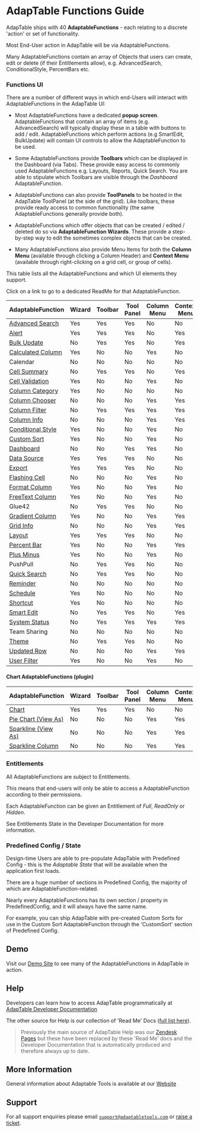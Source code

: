 # AdapTable Functions Guide

AdapTable ships with 40 **AdaptableFunctions** - each relating to a discrete 'action' or set of functionality.

Most End-User action in AdapTable will be via AdaptableFunctions.

Many AdaptableFunctions contain an array of Objects that users can create, edit or delete (if their Entitlements allow), e.g. AdvancedSearch, ConditionalStyle, PercentBars etc.

### Functions UI

There are a number of different ways in which end-Users will interact with AdaptableFunctions in the AdapTable UI:

- Most AdaptableFunctions have a dedicated **popup screen**.  AdaptableFunctions that contain an array of items (e.g. AdvancedSearch) will typically display these in a table with buttons to add / edit.  AdaptableFunctions which perform actions (e.g SmartEdit, BulkUpdate) will contain UI controls to allow the AdaptableFunction to be used.

- Some AdaptableFunctions provide **Toolbars** which can be displayed in the Dashboard (via Tabs).  These provide easy access to commonly used AdaptableFunctions e.g. Layouts, Reports, Quick Search.  You are able to stipulate which Toolbars are visible through the *Dashboard* AdaptableFunction.

- AdaptableFunctions can also provide **ToolPanels** to be hosted in the AdapTable ToolPanel (at the side of the grid). Like toolbars, these provide ready access to common functionality (the same AdaptableFunctions generally provide both).

- AdaptableFunctions which offer objects that can be created / edited / deleted do so via **AdaptableFunction Wizards**.  These provide a step-by-step way to edit the sometimes complex objects that can be created.

- Many AdaptableFunctions also provide Menu Items for both the **Column Menu** (available through clicking a Column Header) and **Context Menu** (available through right-clicking on a grid cell, or group of cells).

This table lists all the AdaptableFunctions and which UI elements they support.

Click on a link to go to a dedicated ReadMe for that AdaptableFunction.

| AdaptableFunction  	                                           | Wizard | Toolbar | Tool Panel | Column Menu | Context Menu |
| --------  	                                                   | ------ | ------- | ---------  | ----------- | ------------ |
| [Advanced Search](../functions/adavanced-search-function.md)     | Yes    | Yes     | Yes        | No          | No           |
| [Alert](../functions/alert-function.md)                          | Yes    | Yes     | Yes        | No          | Yes          | 
| [Bulk Update](../functions/bulk-update-function.md)              | No     | Yes     | Yes        | No          | Yes          | 
| [Calculated Column](../functions/calculated-column-function.md)  | Yes    | No      | No         | Yes         | No           | 
| Calendar                                                         | No     | No      | No         | No          | No           | 
| [Cell Summary](../functions/cell-summary-function.md)            | No     | Yes     | Yes        | No          | Yes          | 
| [Cell Validation](../functions/cell-validation-function.md)      | Yes    | No      | No         | Yes         | No           | 
| [Column Category](../functions/column-category-function.md)      | Yes    | No      | No         | No          | No           | 
| [Column Chooser](../functions/column-chooser-function.md)        | No     | No      | No         | Yes         | Yes          | 
| [Column Filter](../functions/column-filter-function.md)          | No     | Yes     | Yes        | Yes         | Yes          | 
| [Column Info](../functions/column-info-function.md)              | No     | No      | No         | Yes         | Yes          | 
| [Conditional Style](../functions/conditional-style-function.md)  | Yes    | No      | No         | Yes         | No           | 
| [Custom Sort](../functions/custom-sort-function.md)              | Yes    | No      | No         | Yes         | No           | 
| [Dashboard](../functions/dashboard-function.md)                  | No     | No      | Yes        | Yes         | No           | 
| [Data Source](../functions/data-source-function.md)              | Yes    | Yes     | Yes        | No          | No           | 
| [Export](../functions/export-function.md)                        | Yes    | Yes     | Yes        | No          | No           | 
| [Flashing Cell](../functions/flashing-cell-function.md)          | No     | No      | No         | Yes         | No           | 
| [Format Column](../functions/format-column-function.md)          | Yes    | No      | No         | Yes         | No           | 
| [FreeText Column](../functions/free-text-column-function.md)     | Yes    | No      | No         | Yes         | No           | 
| Glue42                                                           | No     | Yes     | Yes        | No          | No           |
| [Gradient Column](../functions/gradient-column-function.md)      | Yes    | No      | No         | Yes         | Yes          |
| [Grid Info](../functions/grid-info-function.md)                  | No     | No      | No         | Yes         | Yes          |
| [Layout](../functions/layout-function.md)                        | Yes    | Yes     | Yes        | No          | No           |
| [Percent Bar ](../functions/percent-bar-function.md)             | Yes    | No      | No         | Yes         | Yes          |
| [Plus Minus](../functions/plus-minus-function.md)                | Yes    | No      | No         | Yes         | No           |
| PushPull                                                         | No     | Yes     | Yes        | No          | No           |
| [Quick Search](../functions/quick-search-function.md)            | No     | Yes     | Yes        | No          | No           |
| [Reminder](../functions/reminder-function.md)                    | No     | No      | No         | No          | No           |
| [Schedule](../functions/schedule-function.md)                    | Yes    | No      | No         | No          | No           |
| [Shortcut](../functions/shortcut-function.md)                    | Yes    | No      | No         | No          | No           |
| [Smart Edit](../functions/smart-edit-function.md)                | No     | Yes     | Yes        | No          | Yes          |
| [System Status](../functions/system-status-function.md)          | No     | Yes     | Yes        | Yes         | Yes          |
| Team Sharing                                                     | No     | No      | No         | No          | No           |
| [Theme](../functions/theme-function.md)                          | No     | Yes     | Yes        | No          | No           |
| [Updated Row](../functions/updated-row-function.md)              | No     | No      | No         | Yes         | Yes          |
| [User Filter](../functions/user-filter-function.md)              | Yes    | No      | No         | Yes         | No           |

#### Chart AdaptableFunctions (plugin)

| AdaptableFunction                                                      | Wizard    | Toolbar  | Tool Panel | Column Menu | Context Menu  |
| --------  	                                                         | ------    | -------  | ---------  | ----------- | ------------  |
| [Chart](../functions/charts/charts-function.md)                         | Yes       | Yes      | Yes        | No          | No            |
| [Pie Chart (View As)](../functions/charts/piechart-function.md)        | No        | No       | No         | Yes         | Yes           |
| [Sparkline (View As)](../functions/charts/sparkline-function.md)       | No        | No       | No         | Yes         | Yes           |
| [Sparkline Column](../functions/charts/sparkline-column-function.md)   | No        | No       | No         | Yes         | Yes           |


### Entitlements

All AdaptableFunctions are subject to Entitlements.  

This means that end-users will only be able to access a AdaptableFunction according to their permissions.

Each AdaptableFunction can be given an Entitlement of *Full*, *ReadOnly* or *Hidden*. 

See Entitlements State in the Developer Documentation for more information.

### Predefined Config / State

Design-time Users are able to pre-populate AdapTable with Predefined Config - this is the *Adaptable State* that will be available when the application first loads.

There are a huge number of sections in Predefined Config, the majority of which are AdaptableFunction-related.

Nearly every AdaptableFunctions has its own section / property in PredefinedConfig, and it will always have the same name.  

For example, you can ship AdapTable with pre-created Custom Sorts for use in the Custom Sort AdaptableFunction through the 'CustomSort' section of Predefined Config.


## Demo

Visit our [Demo Site](https://demo.adaptabletools.com) to see many of the AdaptableFunctions in AdapTable in action.

## Help

Developers can learn how to access AdapTable programmatically at [AdapTable Developer Documentation](https://api.adaptabletools.com) 

The other source for Help is our collection of 'Read Me' Docs ([full list here](https://github.com/AdaptableTools/adaptable/blob/master/packages/adaptable/readme/readme-list.md)).

> Previously the main source of AdapTable Help was our [Zendesk Pages](https://adaptabletools.zendesk.com/hc/en-us) but these have been replaced by these 'Read Me' docs and the Developer Documentation that is automatically produced and therefore always up to date.

## More Information

General information about Adaptable Tools is available at our [Website](http://www.adaptabletools.com) 

## Support

For all support enquiries please email [`support@adaptabletools.com`](mailto:support@adaptabletools.com) or [raise a ticket](https://adaptabletools.zendesk.com/hc/en-us/requests/new).
